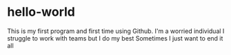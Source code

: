 # hello-world
This is my first program and first time using Github.
I'm a worried individual
I struggle to work with teams but I do my best
Sometimes I just want to end it all
